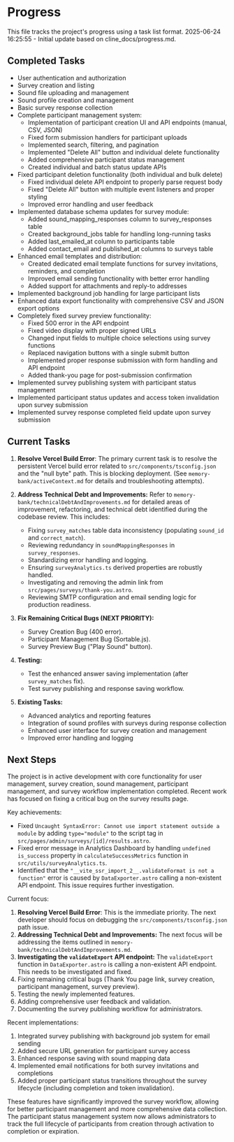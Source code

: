 # Progress

This file tracks the project's progress using a task list format.
2025-06-24 16:25:55 - Initial update based on cline_docs/progress.md.

## Completed Tasks

- User authentication and authorization
- Survey creation and listing
- Sound file uploading and management
- Sound profile creation and management
- Basic survey response collection
- Complete participant management system:
  - Implementation of participant creation UI and API endpoints (manual, CSV, JSON)
  - Fixed form submission handlers for participant uploads
  - Implemented search, filtering, and pagination
  - Implemented "Delete All" button and individual delete functionality
  - Added comprehensive participant status management
  - Created individual and batch status update APIs
- Fixed participant deletion functionality (both individual and bulk delete)
  - Fixed individual delete API endpoint to properly parse request body
  - Fixed "Delete All" button with multiple event listeners and proper styling
  - Improved error handling and user feedback
- Implemented database schema updates for survey module:
  - Added sound_mapping_responses column to survey_responses table
  - Created background_jobs table for handling long-running tasks
  - Added last_emailed_at column to participants table
  - Added contact_email and published_at columns to surveys table
- Enhanced email templates and distribution:
  - Created dedicated email template functions for survey invitations, reminders, and completion
  - Improved email sending functionality with better error handling
  - Added support for attachments and reply-to addresses
- Implemented background job handling for large participant lists
- Enhanced data export functionality with comprehensive CSV and JSON export options
- Completely fixed survey preview functionality:
  - Fixed 500 error in the API endpoint
  - Fixed video display with proper signed URLs
  - Changed input fields to multiple choice selections using survey functions
  - Replaced navigation buttons with a single submit button
  - Implemented proper response submission with form handling and API endpoint
  - Added thank-you page for post-submission confirmation
- Implemented survey publishing system with participant status management
- Implemented participant status updates and access token invalidation upon survey submission
- Implemented survey response completed field update upon survey submission

## Current Tasks

1.  **Resolve Vercel Build Error**: The primary current task is to resolve the persistent Vercel build error related to `src/components/tsconfig.json` and the "null byte" path. This is blocking deployment. (See `memory-bank/activeContext.md` for details and troubleshooting attempts).

2.  **Address Technical Debt and Improvements:** Refer to `memory-bank/technicalDebtAndImprovements.md` for detailed areas of improvement, refactoring, and technical debt identified during the codebase review. This includes:
    *   Fixing `survey_matches` table data inconsistency (populating `sound_id` and `correct_match`).
    *   Reviewing redundancy in `soundMappingResponses` in `survey_responses`.
    *   Standardizing error handling and logging.
    *   Ensuring `surveyAnalytics.ts` derived properties are robustly handled.
    *   Investigating and removing the admin link from `src/pages/surveys/thank-you.astro`.
    *   Reviewing SMTP configuration and email sending logic for production readiness.

3.  **Fix Remaining Critical Bugs (NEXT PRIORITY):**
    *   Survey Creation Bug (400 error).
    *   Participant Management Bug (Sortable.js).
    *   Survey Preview Bug ("Play Sound" button).

4.  **Testing:**
    *   Test the enhanced answer saving implementation (after `survey_matches` fix).
    *   Test survey publishing and response saving workflow.

5.  **Existing Tasks:**
    *   Advanced analytics and reporting features
    *   Integration of sound profiles with surveys during response collection
    *   Enhanced user interface for survey creation and management
    *   Improved error handling and logging

## Next Steps

The project is in active development with core functionality for user management, survey creation, sound management, participant management, and survey workflow implementation completed. Recent work has focused on fixing a critical bug on the survey results page.

Key achievements:
- Fixed `Uncaught SyntaxError: Cannot use import statement outside a module` by adding `type="module"` to the script tag in `src/pages/admin/surveys/[id]/results.astro`.
- Fixed error message in Analytics Dashboard by handling `undefined` `is_success` property in `calculateSuccessMetrics` function in `src/utils/surveyAnalytics.ts`.
- Identified that the `"__vite_ssr_import_2__.validateFormat is not a function"` error is caused by `DataExporter.astro` calling a non-existent API endpoint. This issue requires further investigation.

Current focus:
1.  **Resolving Vercel Build Error**: This is the immediate priority. The next developer should focus on debugging the `src/components/tsconfig.json` path issue.
2.  **Addressing Technical Debt and Improvements:** The next focus will be addressing the items outlined in `memory-bank/technicalDebtAndImprovements.md`.
3.  **Investigating the `validateExport` API endpoint:** The `validateExport` function in `DataExporter.astro` is calling a non-existent API endpoint. This needs to be investigated and fixed.
4.  Fixing remaining critical bugs (Thank You page link, survey creation, participant management, survey preview).
5.  Testing the newly implemented features.
6.  Adding comprehensive user feedback and validation.
7.  Documenting the survey publishing workflow for administrators.

Recent implementations:
1. Integrated survey publishing with background job system for email sending
2. Added secure URL generation for participant survey access
3. Enhanced response saving with sound mapping data
4. Implemented email notifications for both survey invitations and completions
5. Added proper participant status transitions throughout the survey lifecycle (including completion and token invalidation).

These features have significantly improved the survey workflow, allowing for better participant management and more comprehensive data collection. The participant status management system now allows administrators to track the full lifecycle of participants from creation through activation to completion or expiration.